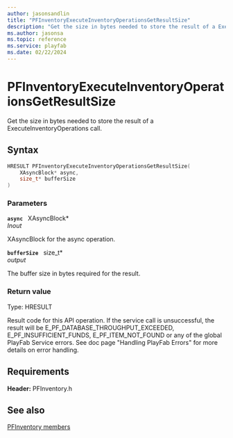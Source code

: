 ```yaml
---
author: jasonsandlin
title: "PFInventoryExecuteInventoryOperationsGetResultSize"
description: "Get the size in bytes needed to store the result of a ExecuteInventoryOperations call."
ms.author: jasonsa
ms.topic: reference
ms.service: playfab
ms.date: 02/22/2024
---
```


# PFInventoryExecuteInventoryOperationsGetResultSize  

Get the size in bytes needed to store the result of a ExecuteInventoryOperations call.  

## Syntax  
  
```cpp
HRESULT PFInventoryExecuteInventoryOperationsGetResultSize(  
    XAsyncBlock* async,  
    size_t* bufferSize  
)  
```  
  
### Parameters  
  
**`async`** &nbsp; XAsyncBlock*  
*_Inout_*  
  
XAsyncBlock for the async operation.  
  
**`bufferSize`** &nbsp; size_t*  
*output*  
  
The buffer size in bytes required for the result.  
  
  
### Return value
Type: HRESULT
  
Result code for this API operation. If the service call is unsuccessful, the result will be E_PF_DATABASE_THROUGHPUT_EXCEEDED, E_PF_INSUFFICIENT_FUNDS, E_PF_ITEM_NOT_FOUND or any of the global PlayFab Service errors. See doc page "Handling PlayFab Errors" for more details on error handling.
  
  
## Requirements  
  
**Header:** PFInventory.h
  
## See also  
[PFInventory members](../pfinventory_members.md)  

  
  
